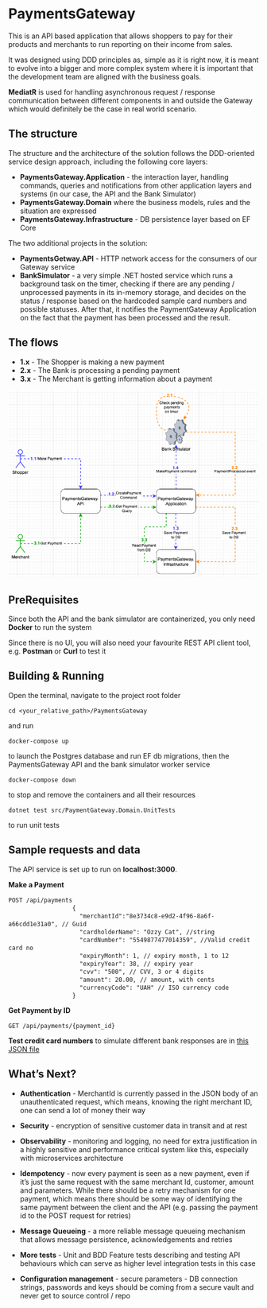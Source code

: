# PaymentsGateway

This is an API based application that allows shoppers to pay for their products and merchants to run reporting on their income from sales. 

It was designed using DDD principles as, simple as it is right now, it is meant to evolve into a bigger and more complex system where it is important that the development team are aligned with the business goals. 

**MediatR** is used for handling asynchronous request / response communication between different components in and outside the Gateway which would definitely be the case in real world scenario.

## The structure

The structure and the architecture of the solution follows the DDD-oriented service design approach, including the following core layers:

 - **PaymentsGateway.Application** - the interaction layer, handling commands, queries and notifications from other application layers and systems (in our case, the API and the Bank Simulator)
 - **PaymentsGateway.Domain** where the business models, rules and the situation are expressed    
 - **PaymentsGateway.Infrastructure** - DB persistence layer based on EF Core
    
The two additional projects in the solution:

- **PaymentsGetway.API** - HTTP network access for the consumers of our Gateway service
- **BankSimulator** - a very simple .NET hosted service which runs a background task on the timer, checking if there are any pending / unprocessed payments in its in-memory storage, and decides on the status / response based on the hardcoded sample card numbers and possible statuses. After that, it notifies the PaymentGateway Application on the fact that the payment has been processed and the result.

## The flows

- **1.x** - The Shopper is making a new payment
- **2.x** - The Bank is processing a pending payment
- **3.x** - The Merchant is getting information about a payment

![Main Payment Gateway flows](https://github.com/aspnetter/PaymentGateway/blob/main/assets/Flow_diagram.png)

## PreRequisites

Since both the API and the bank simulator are containerized, you only need **Docker** to run the system

Since there is no UI, you will also need your favourite REST API client tool, e.g. **Postman** or **Curl** to test it

## Building & Running

Open the terminal, navigate to the project root folder

    cd <your_relative_path>/PaymentsGateway

and run 

    docker-compose up

to launch the Postgres database and run EF db migrations, then the PaymentsGateway API and the bank simulator worker service

    docker-compose down

 
to stop and remove the containers and all their resources

    dotnet test src/PaymentGateway.Domain.UnitTests

to run unit tests

## Sample requests and data

The API service is set up to run on **localhost:3000**.

**Make a Payment**


    POST /api/payments
                      {
                      	"merchantId":"8e3734c8-e9d2-4f96-8a6f-a66cdd1e31a0", // Guid
                      	"cardholderName": "Ozzy Cat", //string
                      	"cardNumber": "5549877477014359", //Valid credit card no
                      	"expiryMonth": 1, // expiry month, 1 to 12
                      	"expiryYear": 38, // expiry year
                      	"cvv": "500", // CVV, 3 or 4 digits
                      	"amount": 20.00, // amount, with cents
                      	"currencyCode": "UAH" // ISO currency code
                      }

  

**Get Payment by ID**
    
    GET /api/payments/{payment_id}

**Test credit card numbers** to simulate different bank responses are in [this JSON file](https://github.com/aspnetter/PaymentGateway/blob/main/assets/testCards.json)

## What’s Next?

-   **Authentication** - MerchantId is currently passed in the JSON body of an unauthenticated request, which means, knowing the right merchant ID, one can send a lot of money their way

-   **Security** - encryption of sensitive customer data in transit and at rest

-   **Observability** - monitoring and logging, no need for extra justification in a highly sensitive and performance critical system like this, especially with microservices architecture
   
-   **Idempotency** - now every payment is seen as a new payment, even if it’s just the same request with the same merchant Id, customer, amount and parameters. While there should be a retry mechanism for one payment, which means there should be some way of identifying the same payment between the client and the API (e.g. passing the payment id to the POST request for retries)
    
-   **Message Queueing** - a more reliable message queueing mechanism that allows message persistence, acknowledgements and retries
   

-   **More tests** - Unit and BDD Feature tests describing and testing API behaviours which can serve as higher level integration tests in this case
   
-   **Configuration management** - secure parameters - DB connection strings, passwords and keys should be coming from a secure vault and never get to source control / repo
